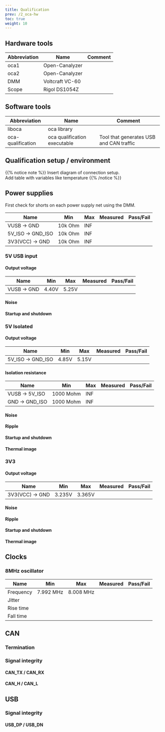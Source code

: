 ```yaml
---
title: Qualification
prev: /2_oca-hw
toc: true
weight: 10
---
```


## Hardware tools
| Abbreviation | Name            | Comment |
|--------------|-----------------|---------|
| oca1         | Open-Canalyzer  |         |
| oca2         | Open-Canalyzer  |         |
| DMM          | Voltcraft VC-60 |         |
| Scope        | Rigol DS1054Z   |         |

## Software tools
| Abbreviation      | Name                         | Comment                                 |
|-------------------|------------------------------|-----------------------------------------|
| liboca            | oca library                  |                                         |
| oca-qualification | oca qualification executable | Tool that generates USB and CAN traffic |


## Qualification setup / environment
{{% notice note %}}
Insert diagram of connection setup. <br/>Add table with variables like temperature
{{% /notice %}}

## Power supplies
First check for shorts on each power supply net using the DMM.

| Name              | Min     | Max | Measured | Pass/Fail |
|-------------------|---------|-----|----------|-----------|
| VUSB -> GND       | 10k Ohm | INF |          |           |
| 5V_ISO -> GND_ISO | 10k Ohm | INF |          |           |
| 3V3(VCC) -> GND   | 10k Ohm | INF |          |           |

### 5V USB input
#### Output voltage
| Name              | Min   | Max   | Measured | Pass/Fail |
|-------------------|-------|-------|----------|-----------|
| VUSB -> GND       | 4.40V | 5.25V |          |           |
#### Noise
#### Startup and shutdown

### 5V Isolated
#### Output voltage
| Name              | Min   | Max   | Measured | Pass/Fail |
|-------------------|-------|-------|----------|-----------|
| 5V_ISO -> GND_ISO | 4.85V | 5.15V |          |           |
#### Isolation resistance
| Name            | Min       | Max   | Measured | Pass/Fail |
|-----------------|-----------|-------|----------|-----------|
| VUSB -> 5V_ISO  | 1000 Mohm | INF   |          |           |
| GND  -> GND_ISO | 1000 Mohm | INF   |          |           |

#### Noise
#### Ripple
#### Startup and shutdown
#### Thermal image

### 3V3
#### Output voltage
| Name              | Min    | Max    | Measured | Pass/Fail |
|-------------------|--------|--------|----------|-----------|
| 3V3(VCC) -> GND   | 3.235V | 3.365V |          |           |
#### Noise
#### Ripple
#### Startup and shutdown
#### Thermal image

## Clocks
### 8MHz oscillator
| Name      | Min       | Max      | Measured | Pass/Fail |
|-----------|-----------|----------|----------|-----------|
| Frequency | 7.992 MHz | 8.008 MHz|          |           |
| Jitter    |           |          |          |           |
| Rise time |           |          |          |           |
| Fall time |           |          |          |           |

## CAN
### Termination
### Signal integrity
#### CAN_TX / CAN_RX
#### CAN_H / CAN_L

## USB
### Signal integrity
#### USB_DP / USB_DN